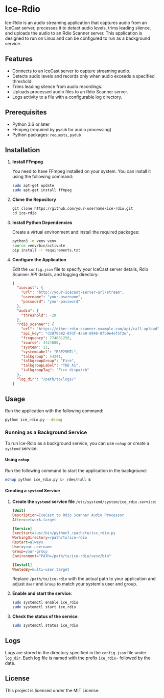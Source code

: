
# Ice-Rdio

Ice-Rdio is an audio streaming application that captures audio from an IceCast server, processes it to detect audio levels, trims leading silence, and uploads the audio to an Rdio Scanner server. This application is designed to run on Linux and can be configured to run as a background service.

## Features

- Connects to an IceCast server to capture streaming audio.
- Detects audio levels and records only when audio exceeds a specified threshold.
- Trims leading silence from audio recordings.
- Uploads processed audio files to an Rdio Scanner server.
- Logs activity to a file with a configurable log directory.

## Prerequisites

- Python 3.6 or later
- FFmpeg (required by `pydub` for audio processing)
- Python packages: `requests`, `pydub`

## Installation

1. **Install FFmpeg**

   You need to have FFmpeg installed on your system. You can install it using the following command:

   ```bash
   sudo apt-get update
   sudo apt-get install ffmpeg
   ```

2. **Clone the Repository**

   ```bash
   git clone https://github.com/your-username/ice-rdio.git
   cd ice-rdio
   ```

3. **Install Python Dependencies**

   Create a virtual environment and install the required packages:

   ```bash
   python3 -m venv venv
   source venv/bin/activate
   pip install -r requirements.txt
   ```

4. **Configure the Application**

   Edit the `config.json` file to specify your IceCast server details, Rdio Scanner API details, and logging directory:

   ```json
   {
     "icecast": {
       "url": "http://your-icecast-server-url/stream",
       "username": "your-username",
       "password": "your-password"
     },
     "audio": {
       "threshold": -20
     },
     "rdio_scanner": {
       "url": "https://other-rdio-scanner.example.com/api/call-upload",
       "api_key": "d2079382-07df-4aa9-8940-8fb9e4ef5f2e",
       "frequency": 774031250,
       "source": 4424000,
       "system": 11,
       "systemLabel": "RSP25MTL",
       "talkgroup": 54241,
       "talkgroupGroup": "Fire",
       "talkgroupLabel": "TDB A1",
       "talkgroupTag": "Fire dispatch"
     },
     "log_dir": "/path/to/logs/"
   }
   ```

## Usage

Run the application with the following command:

```bash
python ice_rdio.py --debug
```

### Running as a Background Service

To run Ice-Rdio as a background service, you can use `nohup` or create a `systemd` service.

#### Using `nohup`

Run the following command to start the application in the background:

```bash
nohup python ice_rdio.py &> /dev/null &
```

#### Creating a `systemd` Service

1. **Create the `systemd` service file** `/etc/systemd/system/ice_rdio.service`:

   ```ini
   [Unit]
   Description=IceCast to Rdio Scanner Audio Processor
   After=network.target

   [Service]
   ExecStart=/usr/bin/python3 /path/to/ice_rdio.py
   WorkingDirectory=/path/to/ice-rdio
   Restart=always
   User=your-username
   Group=your-group
   Environment="PATH=/path/to/ice-rdio/venv/bin"

   [Install]
   WantedBy=multi-user.target
   ```

   Replace `/path/to/ice-rdio` with the actual path to your application and adjust `User` and `Group` to match your system's user and group.

2. **Enable and start the service**:

   ```bash
   sudo systemctl enable ice_rdio
   sudo systemctl start ice_rdio
   ```

3. **Check the status of the service**:

   ```bash
   sudo systemctl status ice_rdio
   ```

## Logs

Logs are stored in the directory specified in the `config.json` file under `log_dir`. Each log file is named with the prefix `ice_rdio-` followed by the date.

## License

This project is licensed under the MIT License.
